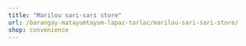 ```yaml
---
title: "Marilou sari-sari store"
url: /barangay-matayumtayum-lapaz-tarlac/marilou-sari-sari-store/
shop: convenience
---
```

